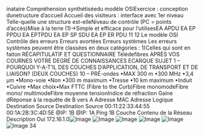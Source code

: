 inataire
Compréhension synthétiséedu modèle OSIExercice : conception dunetructure d’accueil
Accueil des visiteurs : interface avec 1er niveau
Telle-quelle une structure est-elleNiveau de contrôle (PC = points d’accès)Mise à la terre
(1)→Simple et efficace pour l’utilisesEA APDU EA EP PPDU
EA EPTPDU
EA EP SP SDU
EA EP ER PDU 11
12
Le modèle OSI
Contrôle des erreurs
Erreurs avortées
Erreurs systèmes
Les erreurs systèmes peuvent être classées en deux catégories :
1)Celles qui sont en faiton
RÉCAPITULATIF ET QUESTIONNAIRE
Télédefibres
APRÈS VOS COURNES VOTRE DEGRÉ DE CONNAISSANCES ECARQUE SUJET 1 – POURQUOI Y-A-T’IL DES COUCHES
D’APPLICATION, DE TRANSPORT ET DE LIAISON? (DEUX COUCHES)
10 – PRÉ-ondes
•MAX 300 m
•300 MHz
•3,4 μm
•Mono-voie
•Non
•300 m maximum
•Tresse
•10 km maximum
•Induit
•Cuivre
•Max choix•Max FTTC (Fibre to the Curb)Fibre monomodeFibre mono/ multimodeFibre moyenne tensionIndice de réfraction Gaine dRéponse à la requête de B vers A
Adresse MAC Adresse Logique
Destination Source Destination Source
00:11:22:33:44:55
00:1A:2B:3C:4D:5E @IP: 1B @IP: 1A Ping 1B
Couche
Contenu de la
Réseau Description
Oui
172.16.1.0![Image](image17.png)
![Image](image18.png)
![Image](image19.png)
![Image](image20.png)
![Image](image21.png)
![Image](image22.png)
34